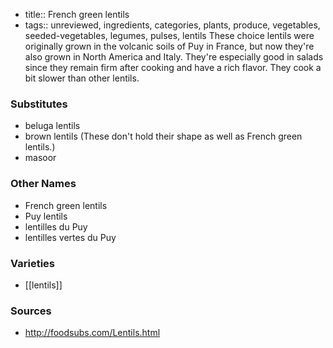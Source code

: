 - title:: French green lentils
- tags:: unreviewed, ingredients, categories, plants, produce, vegetables, seeded-vegetables, legumes, pulses, lentils
These choice lentils were originally grown in the volcanic soils of Puy in France, but now they're also grown in North America and Italy. They're especially good in salads since they remain firm after cooking and have a rich flavor. They cook a bit slower than other lentils. 

### Substitutes
* beluga lentils
* brown lentils (These don't hold their shape as well as French green lentils.)
* masoor

### Other Names

* French green lentils
* Puy lentils
* lentilles du Puy
* lentilles vertes du Puy

### Varieties

* [[lentils]]

### Sources
* http://foodsubs.com/Lentils.html
